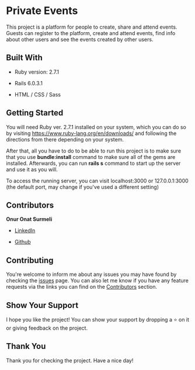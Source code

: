 # Private Events

This project is a platform for people to create, share and attend events. Guests can register to the platform, create and attend events, find info about other users and see the events created by other users.

## Built With

* Ruby version: 2.7.1

* Rails 6.0.3.1

* HTML / CSS / Sass

## Getting Started
You will need Ruby ver. 2.7.1 installed on your system, which you can do so by visiting https://www.ruby-lang.org/en/downloads/ and following the directions from there depending on your system.

After that, all you have to do to be able to run this project is to make sure that you use **bundle:install** command to make sure all of the gems are installed. Afterwards, you can run **rails s** command to start up the server and use it as you will.

To access the running server, you can visit localhost:3000 or 127.0.0.1:3000 (the default port, may change if you've used a different setting)

## Contributors

**Onur Onat Surmeli**

* [LinkedIn](https://www.linkedin.com/in/onur-onat-surmeli-1143ab181/)

* [Github](https://github.com/Zibilyonik)

## Contributing

You're welcome to inform me about any issues you may have found by checking the [issues](https://github.com/Zibilyonik/private-events-current/issues) page.
You can also let me know if you have any feature requests via the links you can find on the [Contributors](https://github.com/Zibilyonik/private-events-current/tree/users#Contributors) section.

## Show Your Support

I hope you like the project! You can show your support by dropping a :star: on it or giving feedback on the project.

## Thank You
Thank you for checking the project. Have a nice day!


